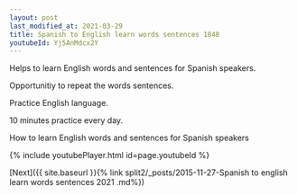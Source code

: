 ```yaml
---
layout: post
last_modified_at: 2021-03-29
title: Spanish to English learn words sentences 1848 
youtubeId: Yj5AnMdcx2Y
---
```

 
 
Helps to learn English words and sentences for Spanish speakers.

Opportunitiy to repeat the words sentences. 

Practice English language. 
 
10 minutes practice every day. 
 
How to learn English words and sentences for Spanish speakers 
 
{% include youtubePlayer.html id=page.youtubeId %}
 
 
[Next]({{ site.baseurl }}{% link  split2/_posts/2015-11-27-Spanish to english learn words sentences 2021 .md%})
 

